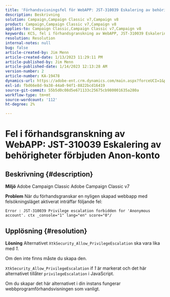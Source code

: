 ```yaml
---
title: 'Förhandsvisningsfel för WebAPP: JST-310039 Eskalering av behörigheter tillåts inte för Anon-konto'
description: Beskrivning
solution: Campaign,Campaign Classic v7,Campaign v8
product: Campaign,Campaign Classic v7,Campaign v8
applies-to: Campaign Classic,Campaign Classic v7,Campaign v8
keywords: KCS, fel i förhandsgranskning av WebAPP, JST-310039 Eskalering av behörigheter tillåts inte för 'Anonymous account'. ctx_console="1" lang=", ACC, Adobe Campaign Classic, Adobe Campaign Classic v7
resolution: Resolution
internal-notes: null
bug: false
article-created-by: Jim Menn
article-created-date: 1/13/2023 11:29:11 PM
article-published-by: Jim Menn
article-published-date: 1/14/2023 12:13:28 AM
version-number: 2
article-number: KA-19478
dynamics-url: https://adobe-ent.crm.dynamics.com/main.aspx?forceUCI=1&pagetype=entityrecord&etn=knowledgearticle&id=31556c12-9a93-ed11-aad1-6045bd0065f9
exl-id: fbd66e8d-9a38-44a0-94f1-8822bcd16419
source-git-commit: 55b5d0c08d5e671133c25675cb980001635a280a
workflow-type: tm+mt
source-wordcount: '112'
ht-degree: 2%

---
```


# Fel i förhandsgranskning av WebAPP: JST-310039 Eskalering av behörigheter förbjuden Anon-konto

## Beskrivning {#description}


<b>Miljö</b>
Adobe Campaign Classic Adobe Campaign Classic v7

<b>Problem</b>
När du förhandsgranskar en nyligen skapad webbapp med felsökningsläget aktiverat inträffar följande fel:


```
Error : JST-310039 Privilege escalation forbidden for 'Anonymous account'. ctx _console="1" lang="en" score="0"/
```



## Upplösning {#resolution}


<b>Lösning</b>
Alternativet `XtkSecurity_Allow_PrivilegeEscalation` ska vara lika med *1*.

Om den inte finns måste du skapa den.

`XtkSecurity_Allow_PrivilegeEscalation` if *1* är markerat och det här alternativet tillåter `privilegeEscalation` i JavaScript.

Om du skapar det här alternativet i din instans fungerar webbprogramförhandsvisningen som vanligt.
